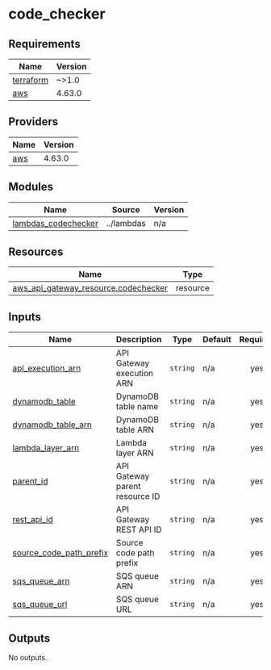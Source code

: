 # code_checker

<!-- BEGINNING OF PRE-COMMIT-TERRAFORM DOCS HOOK -->
## Requirements

| Name | Version |
|------|---------|
| <a name="requirement_terraform"></a> [terraform](#requirement\_terraform) | ~>1.0 |
| <a name="requirement_aws"></a> [aws](#requirement\_aws) | 4.63.0 |

## Providers

| Name | Version |
|------|---------|
| <a name="provider_aws"></a> [aws](#provider\_aws) | 4.63.0 |

## Modules

| Name | Source | Version |
|------|--------|---------|
| <a name="module_lambdas_codechecker"></a> [lambdas\_codechecker](#module\_lambdas\_codechecker) | ../lambdas | n/a |

## Resources

| Name | Type |
|------|------|
| [aws_api_gateway_resource.codechecker](https://registry.terraform.io/providers/hashicorp/aws/4.63.0/docs/resources/api_gateway_resource) | resource |

## Inputs

| Name | Description | Type | Default | Required |
|------|-------------|------|---------|:--------:|
| <a name="input_api_execution_arn"></a> [api\_execution\_arn](#input\_api\_execution\_arn) | API Gateway execution ARN | `string` | n/a | yes |
| <a name="input_dynamodb_table"></a> [dynamodb\_table](#input\_dynamodb\_table) | DynamoDB table name | `string` | n/a | yes |
| <a name="input_dynamodb_table_arn"></a> [dynamodb\_table\_arn](#input\_dynamodb\_table\_arn) | DynamoDB table ARN | `string` | n/a | yes |
| <a name="input_lambda_layer_arn"></a> [lambda\_layer\_arn](#input\_lambda\_layer\_arn) | Lambda layer ARN | `string` | n/a | yes |
| <a name="input_parent_id"></a> [parent\_id](#input\_parent\_id) | API Gateway parent resource ID | `string` | n/a | yes |
| <a name="input_rest_api_id"></a> [rest\_api\_id](#input\_rest\_api\_id) | API Gateway REST API ID | `string` | n/a | yes |
| <a name="input_source_code_path_prefix"></a> [source\_code\_path\_prefix](#input\_source\_code\_path\_prefix) | Source code path prefix | `string` | n/a | yes |
| <a name="input_sqs_queue_arn"></a> [sqs\_queue\_arn](#input\_sqs\_queue\_arn) | SQS queue ARN | `string` | n/a | yes |
| <a name="input_sqs_queue_url"></a> [sqs\_queue\_url](#input\_sqs\_queue\_url) | SQS queue URL | `string` | n/a | yes |

## Outputs

No outputs.
<!-- END OF PRE-COMMIT-TERRAFORM DOCS HOOK -->
